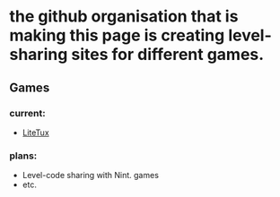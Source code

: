 # the github organisation that is making this page is creating level-sharing sites for different games.
## Games
### current:
- [LiteTux](https://levelsharing.github.io/LiteTux-share/)
  
### plans:
- Level-code sharing with Nint. games
- etc.
